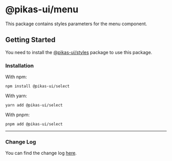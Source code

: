 # @pikas-ui/menu

This package contains styles parameters for the menu component.

## Getting Started

You need to install the [@pikas-ui/styles](../styles/README.md) package to use this package.

### Installation

With npm:

```
npm install @pikas-ui/select
```

With yarn:

```
yarn add @pikas-ui/select
```

With pnpm:

```
pnpm add @pikas-ui/select
```

---

### Change Log
You can find the change log [here](CHANGELOG.md).